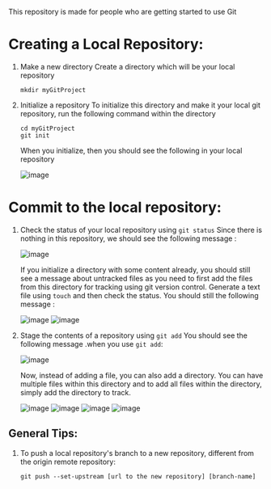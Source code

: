 This repository is made for people who are getting started to use Git

# Creating a Local Repository:
1) Make a new directory
   Create a directory which will be your local repository
   ```
   mkdir myGitProject
   ``` 
2) Initialize a repository
   To initialize this directory and make it your local git repository, run the following command within the directory
   ```
   cd myGitProject
   git init
   ```
   When you initialize, then you should see the following in your local repository
   
   ![image](https://github.com/user-attachments/assets/f2e5c26f-f4a3-4410-9e8a-99b81fa03e7e)

# Commit to the local repository:
1) Check the status of your local repository using `git status`
   Since there is nothing in this repository, we should see the following message :
   
   ![image](https://github.com/user-attachments/assets/fe02b53d-7864-4fca-a90c-cbe599ced57f)

   If you initialize a directory with some content already, you should still see a message about untracked files as you need to first add the files from this directory for tracking using git version control.
   Generate a text file using `touch` and then check the status. You should still the following message :

   ![image](https://github.com/user-attachments/assets/ebd228ce-2b2f-4840-a786-96629ce11040)
   ![image](https://github.com/user-attachments/assets/f917044f-e9ea-49fd-a5c4-b204d2a94962)

2) Stage the contents of a repository using `git add`
   You should see the following message .when you use `git add`:

   ![image](https://github.com/user-attachments/assets/c5ec49cc-fa7c-4723-8714-695b4417aaa6)

   Now, instead of adding a file, you can also add a directory. You can have multiple files within this directory and to add all files within the directory, simply add the directory to track.

   ![image](https://github.com/user-attachments/assets/eda3a714-f59b-4fd1-a3de-b94bf1d06366)
   ![image](https://github.com/user-attachments/assets/ee71da75-69f1-48c9-a77d-7c3ba31a8a30)
   ![image](https://github.com/user-attachments/assets/1d6c2597-96a4-4fb5-bde9-c5acda6ebd80)
   ![image](https://github.com/user-attachments/assets/f0a43e89-8465-4703-b20d-2994371ce64e)


   
   

   


## General Tips:
1) To push a local repository's branch to a new repository, different from the origin remote repository:
   ```
   git push --set-upstream [url to the new repository] [branch-name]
   ```
